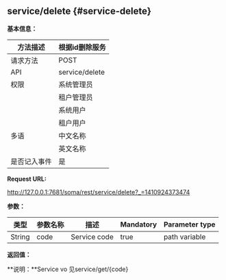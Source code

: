 ## service/delete {#service-delete}

**基本信息：**

| 方法描述 | 根据id删除服务 |
| --- | --- |
| 请求方法 | POST |
| API | service/delete |
| 权限 | 系统管理员 | 是, |
|  | 租户管理员 | 是,（租户的服务） |
|  | 系统用户 | 是 |
|  | 租户用户 | 是，（租户用户自己创建的服务） |
| 多语 | 中文名称 | 删除服务 |
|  | 英文名称 | Delete service |
| 是否记入事件 | 是 |

**Request URL:**

http://127.0.0.1:7681/soma/rest/service/delete?_=1410924373474

**参数：**

| **类型** | **参数名称** | **描述** | **Mandatory** | **Parameter type** |
| --- | --- | --- | --- | --- |
| String | code | Service code | true | path variable |

**返回值：**

**说明：**Service vo 见service/get/{code}